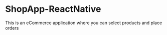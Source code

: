 # ShopApp-ReactNative

This is an eCommerce application where you can select products and place orders

